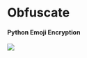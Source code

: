 # Obfuscate


#### Python Emoji Encryption

<img src="https://github.com/KangProf/Obfuscate/raw/main/image/emoji-encryption.jpeg">
